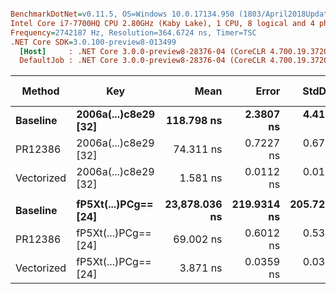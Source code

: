 ``` ini

BenchmarkDotNet=v0.11.5, OS=Windows 10.0.17134.950 (1803/April2018Update/Redstone4)
Intel Core i7-7700HQ CPU 2.80GHz (Kaby Lake), 1 CPU, 8 logical and 4 physical cores
Frequency=2742187 Hz, Resolution=364.6724 ns, Timer=TSC
.NET Core SDK=3.0.100-preview8-013499
  [Host]     : .NET Core 3.0.0-preview8-28376-04 (CoreCLR 4.700.19.37204, CoreFX 4.700.19.37515), 64bit RyuJIT
  DefaultJob : .NET Core 3.0.0-preview8-28376-04 (CoreCLR 4.700.19.37204, CoreFX 4.700.19.37515), 64bit RyuJIT


```
|     Method |                  Key |          Mean |       Error |      StdDev |        Median | Ratio | RatioSD |  Gen 0 | Gen 1 | Gen 2 | Allocated |
|----------- |--------------------- |--------------:|------------:|------------:|--------------:|------:|--------:|-------:|------:|------:|----------:|
|   **Baseline** | **2006a(...)c8e29 [32]** |    **118.798 ns** |   **2.3807 ns** |   **4.4128 ns** |    **116.486 ns** |  **1.00** |    **0.00** | **0.0153** |     **-** |     **-** |      **48 B** |
|    PR12386 | 2006a(...)c8e29 [32] |     74.311 ns |   0.7227 ns |   0.6760 ns |     74.115 ns |  0.60 |    0.02 |      - |     - |     - |         - |
| Vectorized | 2006a(...)c8e29 [32] |      1.581 ns |   0.0112 ns |   0.0100 ns |      1.579 ns |  0.01 |    0.00 |      - |     - |     - |         - |
|            |                      |               |             |             |               |       |         |        |       |       |           |
|   **Baseline** | **fP5Xt(...)PCg== [24]** | **23,878.036 ns** | **219.9314 ns** | **205.7239 ns** | **23,955.622 ns** | **1.000** |    **0.00** | **0.1831** |     **-** |     **-** |     **576 B** |
|    PR12386 | fP5Xt(...)PCg== [24] |     69.002 ns |   0.6012 ns |   0.5330 ns |     69.021 ns | 0.003 |    0.00 |      - |     - |     - |         - |
| Vectorized | fP5Xt(...)PCg== [24] |      3.871 ns |   0.0359 ns |   0.0336 ns |      3.865 ns | 0.000 |    0.00 |      - |     - |     - |         - |
